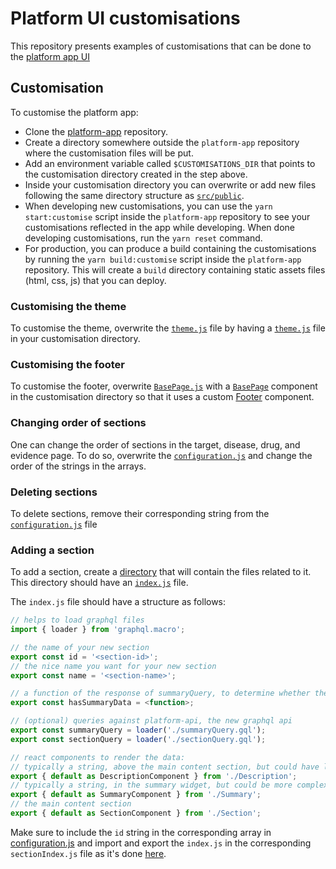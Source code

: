 # Platform UI customisations

This repository presents examples of customisations that can be done to the [platform app UI](https://github.com/opentargets/platform-app)

## Customisation

To customise the platform app:

- Clone the [platform-app](https://github.com/opentargets/platform-app) repository.
- Create a directory somewhere outside the `platform-app` repository where the customisation files will be put.
- Add an environment variable called `$CUSTOMISATIONS_DIR` that points to the customisation directory created in the step above.
- Inside your customisation directory you can overwrite or add new files following the same directory structure as
  [`src/public`](https://github.com/opentargets/platform-app/tree/master/src/public).
- When developing new customisations, you can use the `yarn start:customise` script inside the `platform-app` repository to see your
  customisations reflected in the app while developing. When done developing customisations, run the `yarn reset` command.
- For production, you can produce a build containing the customisations by running the `yarn build:customise` script inside the `platform-app`
  repository. This will create a `build` directory containing static assets files (html, css, js) that you can deploy.

### Customising the theme

To customise the theme, overwrite the [`theme.js`](https://github.com/opentargets/platform-app/blob/master/src/public/theme.js) file by having a [`theme.js`](https://github.com/opentargets/platform-app-customisations/blob/master/theme.js) file in your customisation directory.


### Customising the footer

To customise the footer, overwrite [`BasePage.js`](https://github.com/opentargets/platform-app-customisations/blob/master/common/BasePage.js) with a [`BasePage`](https://github.com/opentargets/platform-app-customisations/blob/master/common/BasePage.js) component in the customisation
directory so that it uses a custom [Footer](https://github.com/opentargets/platform-app-customisations/blob/master/common/CustomFooter.js) component.

### Changing order of sections
One can change the order of sections in the target, disease, drug, and evidence page. To do so, overwrite the [`configuration.js`](https://github.com/opentargets/platform-app-customisations/blob/master/configuration.js) and change the order of the strings in the arrays.

### Deleting sections
To delete sections, remove their corresponding string from the [`configuration.js`](https://github.com/opentargets/platform-app-customisations/blob/master/configuration.js) file

### Adding a section
To add a section, create a [directory](https://github.com/opentargets/platform-app-customisations/tree/master/target/sections/ABC) that will contain the files related to it. This directory should have an [`index.js`](https://github.com/opentargets/platform-app-customisations/blob/master/target/sections/ABC/index.js) file.

The `index.js` file should have a structure as follows:

```js
// helps to load graphql files
import { loader } from 'graphql.macro';

// the name of your new section
export const id = '<section-id>';
// the nice name you want for your new section
export const name = '<section-name>';

// a function of the response of summaryQuery, to determine whether there is data for this target (and therefore whether to load the detail or not)
export const hasSummaryData = <function>;

// (optional) queries against platform-api, the new graphql api
export const summaryQuery = loader('./summaryQuery.gql');
export const sectionQuery = loader('./sectionQuery.gql');

// react components to render the data:
// typically a string, above the main content section, but could have links
export { default as DescriptionComponent } from './Description';
// typically a string, in the summary widget, but could be more complex
export { default as SummaryComponent } from './Summary';
// the main content section
export { default as SectionComponent } from './Section';

```

Make sure to include the `id` string in the corresponding array in [configuration.js](https://github.com/opentargets/platform-app-customisations/blob/master/configuration.js) and import and export the `index.js` in the corresponding `sectionIndex.js` file as it's done [here](https://github.com/opentargets/platform-app-customisations/blob/master/target/sectionIndex.js).

